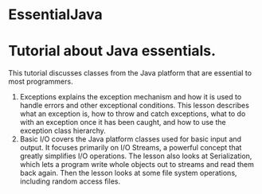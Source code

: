 # EssentialJava

<h1>Tutorial about Java essentials.</h1>
This tutorial discusses classes from the Java platform that are essential to most programmers.

<ol>
	<li>Exceptions explains the exception mechanism and how it is used to handle errors and 
	other exceptional conditions. This lesson describes what an exception is, how to throw and 
	catch exceptions, what to do with an exception once it has been caught, and how to use the 
	exception class hierarchy.</li>
	<li>Basic I/O covers the Java platform classes used for basic input and output. 
	It focuses primarily on I/O Streams, a powerful concept that greatly simplifies 
	I/O operations. The lesson also looks at Serialization, 
	which lets a program write whole objects out to streams and read them back again. 
	Then the lesson looks at some file system operations, including random access files. </li>
</ol>
